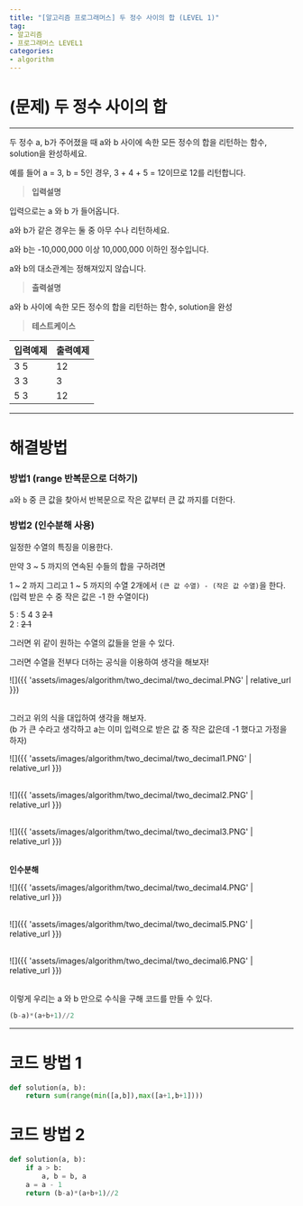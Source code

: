 ```yaml
---
title: "[알고리즘 프로그래머스] 두 정수 사이의 합 (LEVEL 1)"
tag:
- 알고리즘
- 프로그래머스 LEVEL1
categories:
- algorithm
---
```


# (문제) 두 정수 사이의 합
---

두 정수 a, b가 주어졌을 때 a와 b 사이에 속한 모든 정수의 합을 리턴하는 함수, solution을 완성하세요.

예를 들어 a = 3, b = 5인 경우, 3 + 4 + 5 = 12이므로 12를 리턴합니다.


> **입력설명**

입력으로는 a 와 b 가 들어옵니다.

a와 b가 같은 경우는 둘 중 아무 수나 리턴하세요.

a와 b는 -10,000,000 이상 10,000,000 이하인 정수입니다.

a와 b의 대소관계는 정해져있지 않습니다.


> **출력설명**


a와 b 사이에 속한 모든 정수의 합을 리턴하는 함수, solution을 완성


> **테스트케이스**
 

| 입력예제 | 출력예제 |
| -------- | -------- | 
| 3	5 | 	12 | 
| 3	3 | 3 | 
| 5	3 | 12 | 

---
# 해결방법

### 방법1 (range 반복문으로 더하기)

`a`와 `b` 중 큰 값을 찾아서 반복문으로 작은 값부터 큰 값 까지를 더한다.



### 방법2 (인수분해 사용)

일정한 수열의 특징을 이용한다.

만약 3 ~ 5 까지의 연속된 수들의 합을 구하려면

1 ~ 2 까지 그리고 1 ~ 5 까지의 수열 2개에서 `(큰 값 수열) - (작은 값 수열)`을 한다.<br>
(입력 받은 수 중 작은 값은 -1 한 수열이다)

5 : 5 4 3 ~~2 1~~<br>
2 :             ~~2 1~~

그러면 위 같이 원하는 수열의 값들을 얻을 수 있다.

그러면 수열을 전부다 더하는 공식을 이용하여 생각을 해보자!

![]({{ 'assets/images/algorithm/two_decimal/two_decimal.PNG' | relative_url }})<br><br>

그러고 위의 식을 대입하여 생각을 해보자.<br>
(b 가 큰 수라고 생각하고 a는 이미 입력으로 받은 값 중 작은 값은데  -1 했다고 가정을 하자)

![]({{ 'assets/images/algorithm/two_decimal/two_decimal1.PNG' | relative_url }})<br><br>

![]({{ 'assets/images/algorithm/two_decimal/two_decimal2.PNG' | relative_url }})<br><br>

![]({{ 'assets/images/algorithm/two_decimal/two_decimal3.PNG' | relative_url }})<br><br>

**인수분해**

![]({{ 'assets/images/algorithm/two_decimal/two_decimal4.PNG' | relative_url }})<br><br>

![]({{ 'assets/images/algorithm/two_decimal/two_decimal5.PNG' | relative_url }})<br><br>

![]({{ 'assets/images/algorithm/two_decimal/two_decimal6.PNG' | relative_url }})<br><br>

이렇게 우리는 a 와 b 만으로 수식을 구해 코드를 만들 수 있다.

```python
(b-a)*(a+b+1)//2
```


---
# 코드 방법 1
```python
def solution(a, b):
    return sum(range(min([a,b]),max([a+1,b+1])))
```

# 코드 방법 2
```python
def solution(a, b):
    if a > b:
        a, b = b, a
    a = a - 1
    return (b-a)*(a+b+1)//2
```
